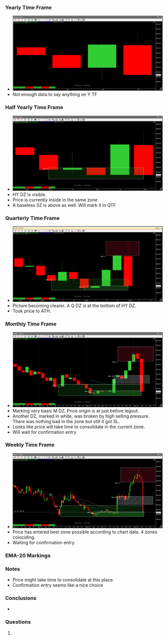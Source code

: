 
### Yearly Time Frame
- ![](_attachments/Pasted%20image%2020240318213741.png)
- Not enough data to say anything on Y TF
### Half Yearly Time Frame
- ![](_attachments/Pasted%20image%2020240318213816.png)
- HY DZ is visible.
- Price is currently inside in the same zone
- A baseless SZ is above as well. Will mark it in QTF
### Quarterly Time Frame
- ![](_attachments/Pasted%20image%2020240318214300.png)
- Picture becoming clearer. A Q DZ is at the bottom of HY DZ.
- Took price to ATH.
### Monthly Time Frame
- ![](_attachments/Pasted%20image%2020240318214521.png)
- Marking very basic M DZ, Price origin is at just before legout.
- Another DZ, marked in white, was broken by high selling pressure. There was nothing bad in the zone but still it got SL.
- Looks like price will take time to consolidate in the current zone.
- Will wait for confirmation entry
### Weekly Time Frame
- ![](_attachments/Pasted%20image%2020240318220500.png)
- Price has entered best zone possible according to chart data. 4 zones coinciding.
- Waiting for confirmation entry.
### EMA-20 Markings

### Notes
- Price might take time to consolidate at this place.
- Confirmation entry seems like a nice choice
### **Conclusions**
- 
### **Questions**
1. 
